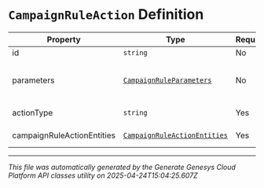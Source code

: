 # `CampaignRuleAction` Definition

| Property | Type | Required | Description |
|----------|------|----------|-------------|
| id | `string` | No |  |
| parameters | [`CampaignRuleParameters`](campaignruleparameters-definition.md) | No | The parameters for the CampaignRuleAction. Required for certain actionTypes. |
| actionType | `string` | Yes | The action to take on the campaignRuleActionEntities. |
| campaignRuleActionEntities | [`CampaignRuleActionEntities`](campaignruleactionentities-definition.md) | Yes | The list of entities that this action will apply to. |

---

*This file was automatically generated by the Generate Genesys Cloud Platform API classes utility on 2025-04-24T15:04:25.607Z*